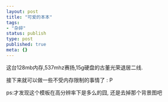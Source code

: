 ```yaml
---
layout: post
title: "可爱的本本"
tags: 
- "杂碎"
status: publish
type: post
published: true
meta: {}
---
```


这台128mb内存,537mhz赛扬,15g硬盘的古董光荣退居二线.

接下来就可以做一些不受内存限制的事情了  : P


ps:才发现这个模板在高分辨率下是多么的囧, 还是去掉那个背景图吧
